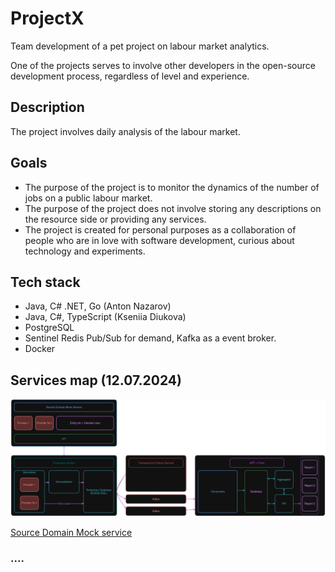 # ProjectX
Team development of a pet project on labour market analytics.

One of the projects serves to involve other developers in the open-source development process, regardless of level and experience.

## Description
The project involves daily analysis of the labour market.

## Goals
- The purpose of the project is to monitor the dynamics of the number of jobs on a public labour market.
- The purpose of the project does not involve storing any descriptions on the resource side or providing any services.
- The project is created for personal purposes as a collaboration of people who are in love with software development, curious about technology and experiments.

## Tech stack

- Java, C# .NET, Go (Anton Nazarov)
- Java, C#, TypeScript (Kseniia Diukova)
- PostgreSQL
- Sentinel Redis Pub/Sub for demand, Kafka as a event broker.
- Docker

## Services map (12.07.2024)

![Proposed map](./Map2.png)

[Source Domain Mock service](https://github.com/DiukovaKs/mock-service)

### ....
